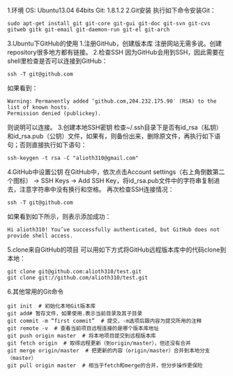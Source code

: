1.环境
OS: Ubuntu13.04 64bits
Git: 1.8.1.2
2.Git安装
执行如下命令安装Git：
```
sudo apt-get install git git-core git-gui git-doc git-svn git-cvs gitweb gitk git-email git-daemon-run git-el git-arch
```
3.Ubuntu下GitHub的使用
1.注册GitHub，创建版本库
注册网站无需多说。创建repository很多地方都有链接。
2.检查SSH
因为GitHub会用到SSH，因此需要在shell里检查是否可以连接到GitHub：
```
ssh -T git@github.com
```
如果看到：
```
Warning: Permanently added ‘github.com,204.232.175.90′ (RSA) to the list of known hosts.
Permission denied (publickey).
```
则说明可以连接。
3.创建本地SSH密钥
检查~/.ssh目录下是否有id_rsa（私钥）和id_rsa.pub（公钥）文件，如果有，则备份出来，删除原文件，再执行如下语句；否则直接执行如下语句：
```
ssh-keygen -t rsa -C "alioth310@gmail.com"
```
4.GitHub中设置公钥
在GitHub中，依次点击Account settings（右上角倒数第二个图标） -> SSH Keys -> Add SSH Key，将id_rsa.pub文件中的字符串复制进去，注意字符串中没有换行和空格。
再次检查SSH连接情况：
```
ssh -T git@github.com
```
如果看到如下所示，则表示添加成功：
```
Hi alioth310! You’ve successfully authenticated, but GitHub does not provide shell access.
```
5.clone来自GitHub的项目
可以用如下方式将GitHub远程版本库中的代码clone到本地：
```
git clone git@github.com:alioth310/test.git
git clone git://github.com/alioth310/test.git
```
6.其他常用的Git命令
```
git init  # 初始化本地Git版本库
git add# 暂存文件，如果使用.表示当前目录及其子目录
git commit -m “first commit”  # 提交，-m选项后跟内容为提交所用的注释
git remote -v  # 查看当前项目远程连接的是哪个版本库地址
git push origin master  # 将本地项目提交到远程版本库
git fetch origin  # 取得远程更新（到origin/master），但还没有合并
git merge origin/master  # 把更新的内容（origin/master）合并到本地分支（master）
git pull origin master  # 相当于fetch和merge的合并，但分步操作更保险
```
